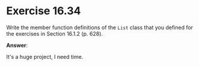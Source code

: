 # Exercise 16.34

Write the member function definitions of the `List` class that you defined for the exercises in Section 16.1.2 (p. 628).

**Answer**:

It's a huge project, I need time.
